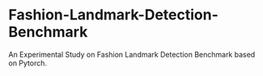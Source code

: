 # Fashion-Landmark-Detection-Benchmark
An Experimental Study on Fashion Landmark Detection Benchmark based on Pytorch.

